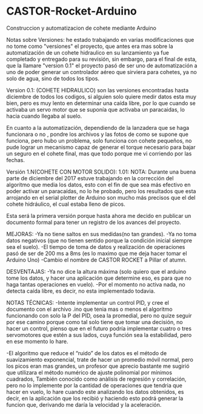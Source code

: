 # CASTOR-Rocket-Arduino
Construccion y automatizacion de cohete mediante Arduino

Notas sobre Versiones:
he estado trabajando en varias modificaciones que no tome como "versiones" el proyecto, que antes era mas sobre la automatización de un cohete hidraulico en su lanzamiento ya fue completado y entregado para su revisión, sin embargo, para el final de esta, que la llamare "version 0.1" el proyecto pasó de ser uno de automatización a uno de poder generar un controlador aéreo que sirviera para cohetes, ya no solo de agua, sino de todos los tipos.

Version 0.1: (COHETE HIDRAULICO)
son las versiones encontradas hasta diciembre de todos los codigos, si alguien solo quiere medir datos esta muy bien, pero es muy lento en determinar una caída libre, por lo que cuando se activaba un servo motor que se suponía que activaba un paracaidas, lo hacia cuando llegaba al suelo.

En cuanto a la automatización, dependiendo de la lanzadera que se haga funcionara o no
, pondre los archivos y las fotos de como se supone que funciona, pero hubo un problema, solo funciona con cohete pequeños, no pude lograr un mecanismo capaz de generar el torque necesario para bajar un seguro en el cohete final, mas que todo porque me vi corriendo por las fechas.


Versión 1.N(COHETE CON MOTOR SOLIDO):
1.01: NOTA: Durante una buena parte de diciembre del 2017 estuve trabajando en la corrección del algoritmo que media los datos, esto con el fin de que sea más efectivo en poder activar un paracaídas, no lo he probado, pero los resultados que esta arrojando en el serial plotter de Arduino son mucho más precisos que el del cohete 
hidráulico, el cual estaba lleno de picos.

Esta será la primera versión porque hasta ahora me decido en publicar un documento formal para tener un registro de los avances del proyecto.

MEJORAS:
-Ya no tiene saltos en sus medidas(no tan grandes).
 -Ya no toma datos negativos (que no tienen sentido porque la condición inicial siempre  sea el suelo).
-El tiempo de toma de datos y realización de operaciones pasó de ser de 200 ms a 8ms (es lo maximo que me deja hacer tomar el Arduino Uno)
-Cambio el nombre de CASTOR ROCKET a Pillar of atumn.
 
DESVENTAJAS:
-Ya no dice la altura máxima (solo quiero que el arduino tome los datos, y hacer una aplicación que determine eso, es para que no haga tantas operaciones en vuelo).
-Por el momento no activa nada, no detecta caída libre, es decir, no esta implementado todavia.

NOTAS TÉCNICAS:
-Intente implementar un control PID, y cree el documento con el archivo .ino que tenia mas o menos el algoritmo funcionando con solo la P del PID, osea  la promedial, pero no quize seguir por ese camino porque como tal solo tiene que tomar una decisión, no hacer un control, pienso que en el futuro podría implementar cuatro o tres servomotores que estén a sus lados, cuya función sea la estabilidad, pero en ese momento lo hare.

-El algoritmo que reduce el “ruido” de los datos es el método de suavizamiento exponencial, trate de hacer un promedio móvil normal, pero los picos eran mas grandes, un profesor que aprecio bastante me sugirió que utilizara el método numérico de ajuste polinomial por mínimos cuadrados, También conocido como anàlisis de regresión y correlación, pero no lo implemente por la cantidad de operaciones que tendria que hacer en vuelo, lo hare cuando este analizando los datos obtenidos, es decir, en la aplicación que los recibió y haciendo esto podrá generar la funcion que, derivando me daría la velocidad y la aceleración.
